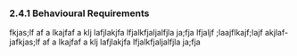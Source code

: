 ### 2.4.1 Behavioural Requirements

fkjas;lf af a lkajfaf a klj lafjlakjfa lfjalkfjaljalfjla ja;fja lfjaljf ;laajflkajf;lajf akjlaf-
jafkjas;lf af a lkajfaf a klj lafjlakjfa lfjalkfjaljalfjla ja;fja 
